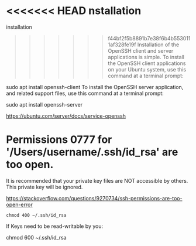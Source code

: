
<<<<<<< HEAD
nstallation
=======
installation
>>>>>>> f44bf2f5b8891b7e38f6b4b5530111af328fe19f
Installation of the OpenSSH client and server applications is simple. To install the OpenSSH client applications on your Ubuntu system, use this command at a terminal prompt:

sudo apt install openssh-client
To install the OpenSSH server application, and related support files, use this command at a terminal prompt:

sudo apt install openssh-server


https://ubuntu.com/server/docs/service-openssh


# Permissions 0777 for '/Users/username/.ssh/id_rsa' are too open.
It is recommended that your private key files are NOT accessible by others.
This private key will be ignored.

https://stackoverflow.com/questions/9270734/ssh-permissions-are-too-open-error

```
chmod 400 ~/.ssh/id_rsa
```

If Keys need to be read-writable by you:

chmod 600 ~/.ssh/id_rsa